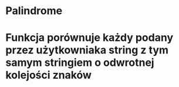 # Palindrome

# Funkcja porównuje każdy podany przez użytkowniaka string z tym samym stringiem o odwrotnej kolejości znaków  

